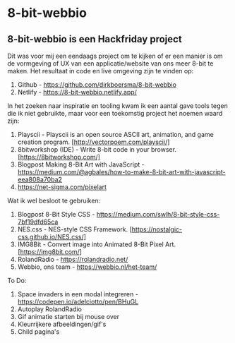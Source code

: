 # 8-bit-webbio
## 8-bit-webbio is een Hackfriday project

Dit was voor mij een eendaags project om te kijken of er een manier is om de vormgeving of UX van een applicatie/website van ons meer 8-bit te maken. 
Het resultaat in code en live omgeving zijn te vinden op:
  
  1. Github - https://github.com/dirkboersma/8-bit-webbio
  2. Netlify - https://8-bit-webbio.netlify.app/

In het zoeken naar inspiratie en tooling kwam ik een aantal gave tools tegen die ik niet gebruikte, maar voor een toekomstig project het noemen waard zijn:
  
  1. Playscii - Playscii is an open source ASCII art, animation, and game creation program. [http://vectorpoem.com/playscii/]
  2. 8bitworkshop (IDE) - Write 8-bit code in your browser. [https://8bitworkshop.com/]
  3. Blogpost Making 8-Bit Art with JavaScript - https://medium.com/@agbales/how-to-make-8-bit-art-with-javascript-eea808a70ba2
  4. https://net-sigma.com/pixelart
  
Wat ik wel besloot te gebruiken:
  
  1. Blogpost 8-Bit Style CSS - https://medium.com/swlh/8-bit-style-css-7bf19dfd65ca
  2. NES.css - NES-style CSS Framework. [https://nostalgic-css.github.io/NES.css/]
  3. IMG8Bit - Convert image into Animated 8-Bit Pixel Art. [https://img8bit.com/]
  4. RolandRadio - https://rolandradio.net/
  5. Webbio, ons team - https://webbio.nl/het-team/
  

To Do:
  1. Space invaders in een modal integreren - https://codepen.io/adelciotto/pen/BHuGL
  2. Autoplay RolandRadio
  3. Gif animatie starten bij mouse over
  4. Kleurrijkere afbeeldingen/gif's
  5. Child pagina's
